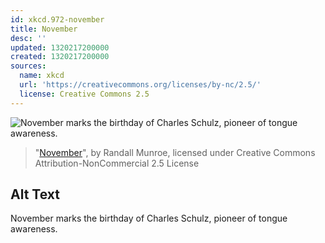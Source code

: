 ```yaml
---
id: xkcd.972-november
title: November
desc: ''
updated: 1320217200000
created: 1320217200000
sources:
  name: xkcd
  url: 'https://creativecommons.org/licenses/by-nc/2.5/'
  license: Creative Commons 2.5
---
```

![November marks the birthday of Charles Schulz, pioneer of tongue awareness.](https://imgs.xkcd.com/comics/november.png)
> "[November](https://xkcd.com/972/)", by Randall Munroe, licensed under Creative Commons Attribution-NonCommercial 2.5 License

## Alt Text
November marks the birthday of Charles Schulz, pioneer of tongue awareness.
